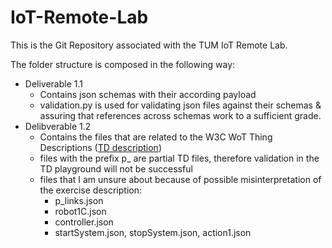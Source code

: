 # IoT-Remote-Lab

This is the Git Repository associated with the TUM IoT Remote Lab.

The folder structure is composed in the following way:
- Deliverable 1.1
	- Contains json schemas with their according payload
	- validation.py is used for validating json files against their schemas & assuring that references across schemas work to a sufficient grade.
- Delibverable 1.2
	- Contains the files that are related to the W3C WoT Thing Descriptions ([TD description](https://www.w3.org/TR/wot-thing-description/))
	- files with the prefix p_ are partial TD files, therefore validation in the TD playground will not be successful
	- files that I am unsure about because of possible misinterpretation of the exercise description:
		- p_links.json
		- robot1C.json
		- controller.json
		- startSystem.json, stopSystem.json, action1.json